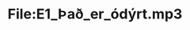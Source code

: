 ---
title: File:E1_Það_er_ódýrt.mp3
recording of: Það er ódýrt.
reading speed: slow
speaker: E
license: CC0
---